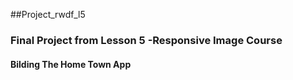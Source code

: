 ##Project_rwdf_l5
### Final Project from Lesson 5 -Responsive Image Course
#### Bilding The Home Town App

